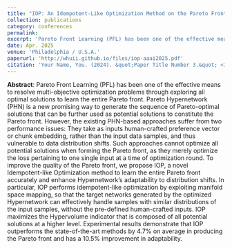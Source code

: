 ```yaml
---
title: "IOP: An Idempotent-Like Optimization Method on the Pareto Front of Hypernetwork"
collection: publications
category: conferences
permalink: 
excerpt: 'Pareto Front Learning (PFL) has been one of the effective means to resolve multi-objective optimization problems through exploring all optimal solutions to learn the entire Pareto front. Pareto Hypernetwork (PHN) is a new promising way to generate the sequence of Pareto-optimal solutions that can be further used as potential solutions to constitute the Pareto front. However, the existing PHN-based approaches suffer from two performance issues: They take as inputs human-crafted preference vector or chunk embedding, rather than the input data samples, and thus vulnerable to data distribution shifts. Such approaches cannot optimize all potential solutions when forming the Pareto front, as they merely optimize the loss pertaining to one single input at a time of optimization round. To improve the quality of the Pareto front, we propose IOP, a novel Idempotent-like Optimization method to learn the entire Pareto front accurately and enhance Hypernetwork’s adaptability to distribution shifts. In particular, IOP performs idempotent-like optimization by exploiting manifold space mapping, so that the target networks generated by the optimized Hypernetwork can effectively handle samples with similar distributions of the input samples, without the pre-defined human-crafted inputs. IOP maximizes the Hypervolume indicator that is composed of all potential solutions at a higher level. Experimental results demonstrate that IOP outperforms the state-of-the-art methods by 4.7% on average in producing the Pareto front and has a 10.5% improvement in adaptability.'
date: Apr. 2025
venue: 'Philadelphia / U.S.A.'
paperurl: 'http://whuii.github.io/files/iop-aaai2025.pdf'
citation: 'Your Name, You. (2024). &quot;Paper Title Number 3.&quot; <i>GitHub Journal of Bugs</i>. 1(3).'
---
```


**Abstract**: Pareto Front Learning (PFL) has been one of the effective means to resolve multi-objective optimization problems through exploring all optimal solutions to learn the entire Pareto front. Pareto Hypernetwork (PHN) is a new promising way to generate the sequence of Pareto-optimal solutions that can be further used as potential solutions to constitute the Pareto front. However, the existing PHN-based approaches suffer from two performance issues: They take as inputs human-crafted preference vector or chunk embedding, rather than the input data samples, and thus vulnerable to data distribution shifts. Such approaches cannot optimize all potential solutions when forming the Pareto front, as they merely optimize the loss pertaining to one single input at a time of optimization round. To improve the quality of the Pareto front, we propose IOP, a novel Idempotent-like Optimization method to learn the entire Pareto front accurately and enhance Hypernetwork’s adaptability to distribution shifts. In particular, IOP performs idempotent-like optimization by exploiting manifold space mapping, so that the target networks generated by the optimized Hypernetwork can effectively handle samples with similar distributions of the input samples, without the pre-defined human-crafted inputs. IOP maximizes the Hypervolume indicator that is composed of all potential solutions at a higher level. Experimental results demonstrate that IOP outperforms the state-of-the-art methods by 4.7% on average in producing the Pareto front and has a 10.5% improvement in adaptability.
